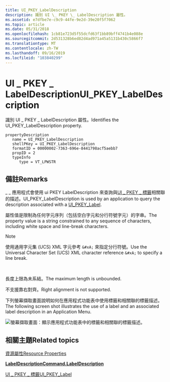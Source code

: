 ```yaml
---
title: UI_PKEY_LabelDescription
description: 識別 UI \_ PKEY \_ LabelDescription 屬性。
ms.assetid: e7dfbe7e-c9c9-44fe-9e2d-39e20f5f7062
ms.topic: article
ms.date: 05/31/2018
ms.openlocfilehash: 1cb81e723d5f55dcfd63f1bb89bff4741b4e088e
ms.sourcegitcommit: 2d531328b6ed82d4ad971a45a5131b430c5866f7
ms.translationtype: MT
ms.contentlocale: zh-TW
ms.lasthandoff: 09/16/2019
ms.locfileid: "103840299"
---
```

# <a name="ui_pkey_labeldescription"></a><span data-ttu-id="fa484-103">UI \_ PKEY \_ LabelDescription</span><span class="sxs-lookup"><span data-stu-id="fa484-103">UI\_PKEY\_LabelDescription</span></span>

<span data-ttu-id="fa484-104">識別 UI \_ PKEY \_ LabelDescription 屬性。</span><span class="sxs-lookup"><span data-stu-id="fa484-104">Identifies the UI\_PKEY\_LabelDescription property.</span></span>

```
propertyDescription
   name = UI_PKEY_LabelDescription
   shellPKey = UI_PKEY_LabelDescription
   formatID = 00000002-7363-696e-8441798acf5aebb7
   propID = 2
   typeInfo
      type = VT_LPWSTR
```

## <a name="remarks"></a><span data-ttu-id="fa484-105">備註</span><span class="sxs-lookup"><span data-stu-id="fa484-105">Remarks</span></span>

<span data-ttu-id="fa484-106">\_ \_ 應用程式會使用 ui PKEY LabelDescription 來查詢與[UI \_ PKEY \_ 標籤](windowsribbon-reference-properties-uipkey-label.md)相關聯的描述。</span><span class="sxs-lookup"><span data-stu-id="fa484-106">UI\_PKEY\_LabelDescription is used by an application to query the description associated with a [UI\_PKEY\_Label](windowsribbon-reference-properties-uipkey-label.md).</span></span>

<span data-ttu-id="fa484-107">屬性值是限制為任何字元序列（包括空白字元和分行符號字元）的字串。</span><span class="sxs-lookup"><span data-stu-id="fa484-107">The property value is a string constrained to any sequence of characters, including white space and line-break characters.</span></span>

> [!Note]  
> <span data-ttu-id="fa484-108">使用通用字元集 (UCS) XML 字元參考 `&#xA;` 來指定分行符號。</span><span class="sxs-lookup"><span data-stu-id="fa484-108">Use the Universal Character Set (UCS) XML character reference `&#xA;` to specify a line break.</span></span>

 

<span data-ttu-id="fa484-109">長度上限為未系結。</span><span class="sxs-lookup"><span data-stu-id="fa484-109">The maximum length is unbounded.</span></span>

<span data-ttu-id="fa484-110">不支援靠右對齊。</span><span class="sxs-lookup"><span data-stu-id="fa484-110">Right alignment is not supported.</span></span>

<span data-ttu-id="fa484-111">下列螢幕擷取畫面說明如何在應用程式功能表中使用標籤和相關聯的標籤描述。</span><span class="sxs-lookup"><span data-stu-id="fa484-111">The following screen shot illustrates the use of a label and an associated label description in an Application Menu.</span></span>

![螢幕擷取畫面：顯示應用程式功能表中的標籤和相關聯的標籤描述。](images/properties/ui-pkey-labeldescription.png)

## <a name="related-topics"></a><span data-ttu-id="fa484-113">相關主題</span><span class="sxs-lookup"><span data-stu-id="fa484-113">Related topics</span></span>

<dl> <dt>

[<span data-ttu-id="fa484-114">資源屬性</span><span class="sxs-lookup"><span data-stu-id="fa484-114">Resource Properties</span></span>](windowsribbon-reference-properties-resource.md)
</dt> <dt>

[<span data-ttu-id="fa484-115">**LabelDescription**</span><span class="sxs-lookup"><span data-stu-id="fa484-115">**Command.LabelDescription**</span></span>](windowsribbon-element-command-labeldescription.md)
</dt> <dt>

[<span data-ttu-id="fa484-116">UI \_ PKEY \_ 標籤</span><span class="sxs-lookup"><span data-stu-id="fa484-116">UI\_PKEY\_Label</span></span>](windowsribbon-reference-properties-uipkey-label.md)
</dt> </dl>

 

 




